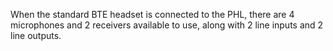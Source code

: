 When the standard BTE headset is connected to the PHL, there are 4 microphones and 2 receivers available to use, along with 2 line inputs and 2 line outputs. 
